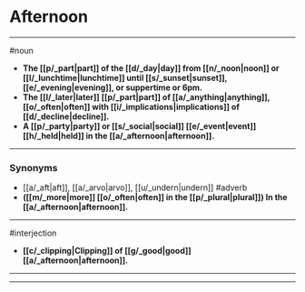 # Afternoon
---
#noun
- **The [[p/_part|part]] of the [[d/_day|day]] from [[n/_noon|noon]] or [[l/_lunchtime|lunchtime]] until [[s/_sunset|sunset]], [[e/_evening|evening]], or suppertime or 6pm.**
- **The [[l/_later|later]] [[p/_part|part]] of [[a/_anything|anything]], [[o/_often|often]] with [[i/_implications|implications]] of [[d/_decline|decline]].**
- **A [[p/_party|party]] or [[s/_social|social]] [[e/_event|event]] [[h/_held|held]] in the [[a/_afternoon|afternoon]].**
---
### Synonyms
- [[a/_aft|aft]], [[a/_arvo|arvo]], [[u/_undern|undern]]
#adverb
- **([[m/_more|more]] [[o/_often|often]] in the [[p/_plural|plural]]) In the [[a/_afternoon|afternoon]].**
---
#interjection
- **[[c/_clipping|Clipping]] of [[g/_good|good]] [[a/_afternoon|afternoon]].**
---
---
